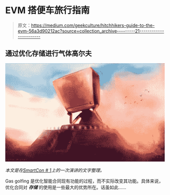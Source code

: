 # EVM 搭便车旅行指南

> 原文：<https://medium.com/geekculture/hitchhikers-guide-to-the-evm-56a3d90212ac?source=collection_archive---------21----------------------->

## 通过优化存储进行气体高尔夫

![](img/450faae806efa102af28be35b8e0f354.png)

*本文是在*[*SmartCon # 1*](https://www.smartcontractsummit.io/)*上的一次演讲的文字整理。*

Gas golfing 是优化智能合同现有功能的过程，而不实际改变其功能。具体来说，优化合同对 ***存储*** 的使用是一些最大的优势所在。话虽如此……